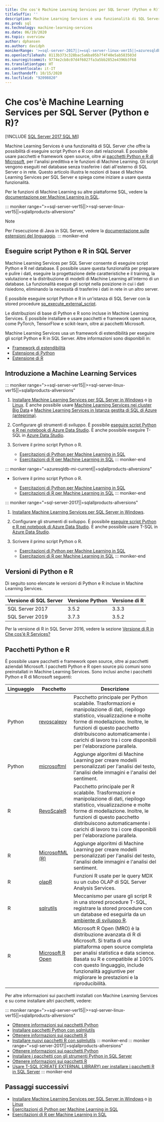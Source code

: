 ```yaml
---
title: Che cos'è Machine Learning Services per SQL Server (Python e R)?
titleSuffix: ''
description: Machine Learning Services è una funzionalità di SQL Server che offre la possibilità di eseguire script Python e R con dati relazionali. È possibile usare pacchetti e framework open source, oltre ai pacchetti Python e R di Microsoft per l'analisi predittiva e le funzioni di Machine Learning. Gli script vengono eseguiti nel database senza trasferire i dati all'esterno di SQL Server o in rete. Questo articolo illustra le nozioni di base di Machine Learning Services per SQL Server e spiega come iniziare a usare questa funzionalità.
ms.prod: sql
ms.technology: machine-learning-services
ms.date: 06/19/2020
ms.topic: overview
author: dphansen
ms.author: davidph
monikerRange: '>=sql-server-2017||>=sql-server-linux-ver15||=azuresqldb-mi-current||=sqlallproducts-allversions'
ms.openlocfilehash: 8113b373c328bac5a6ba95b7f4f40e5ab583503d
ms.sourcegitcommit: 9774e2cb8c07d4f6027fa3a5bb2852e4396b3f68
ms.translationtype: HT
ms.contentlocale: it-IT
ms.lasthandoff: 10/15/2020
ms.locfileid: "92098820"
---
```

# <a name="what-is-sql-server-machine-learning-services-python-and-r"></a>Che cos'è Machine Learning Services per SQL Server (Python e R)?
[!INCLUDE [SQL Server 2017 SQL MI](../includes/applies-to-version/sqlserver2017-asdbmi.md)]

Machine Learning Services è una funzionalità di SQL Server che offre la possibilità di eseguire script Python e R con dati relazionali. È possibile usare pacchetti e framework open source, oltre ai [pacchetti Python e R di Microsoft](#packages), per l'analisi predittiva e le funzioni di Machine Learning. Gli script vengono eseguiti nel database senza trasferire i dati all'esterno di SQL Server o in rete. Questo articolo illustra le nozioni di base di Machine Learning Services per SQL Server e spiega come iniziare a usare questa funzionalità.

Per le funzioni di Machine Learning su altre piattaforme SQL, vedere la [documentazione per Machine Learning in SQL](index.yml).

::: moniker range=">=sql-server-ver15||>=sql-server-linux-ver15||=sqlallproducts-allversions"
> [!NOTE]
> Per l'esecuzione di Java in SQL Server, vedere la [documentazione sulle estensioni del linguaggio](../language-extensions/language-extensions-overview.md).
::: moniker-end

## <a name="execute-python-and-r-scripts-in-sql-server"></a>Eseguire script Python e R in SQL Server

Machine Learning Services per SQL Server consente di eseguire script Python e R nel database. È possibile usare questa funzionalità per preparare e pulire i dati, eseguire la progettazione delle caratteristiche e il training, la valutazione e la distribuzione di modelli di Machine Learning all'interno di un database. La funzionalità esegue gli script nella posizione in cui i dati risiedono, eliminando la necessità di trasferire i dati in rete in un altro server.

È possibile eseguire script Python e R in un'istanza di SQL Server con la stored procedure [sp_execute_external_script](../relational-databases/system-stored-procedures/sp-execute-external-script-transact-sql.md).

Le distribuzioni di base di Python e R sono incluse in Machine Learning Services. È possibile installare e usare pacchetti e framework open source, come PyTorch, TensorFlow e scikit-learn, oltre ai pacchetti Microsoft.

Machine Learning Services usa un framework di estendibilità per eseguire gli script Python e R in SQL Server. Altre informazioni sono disponibili in:

+ [Framework di estendibilità](concepts/extensibility-framework.md)
+ [Estensione di Python](concepts/extension-python.md)
+ [Estensione di R](concepts/extension-r.md)

## <a name="get-started-with-machine-learning-services"></a>Introduzione a Machine Learning Services

::: moniker range=">=sql-server-ver15||>=sql-server-linux-ver15||=sqlallproducts-allversions"
1. [Installare Machine Learning Services per SQL Server in Windows](install/sql-machine-learning-services-windows-install.md) o [in Linux](../linux/sql-server-linux-setup-machine-learning.md?toc=/sql/machine-learning/toc.json). È anche possibile usare [Machine Learning Services nei cluster Big Data](../big-data-cluster/machine-learning-services.md) e [Machine Learning Services in Istanza gestita di SQL di Azure \(anteprima\)](/azure/azure-sql/managed-instance/machine-learning-services-overview).

1. Configurare gli strumenti di sviluppo. È possibile [eseguire script Python e R nei notebook di Azure Data Studio](install/sql-machine-learning-azure-data-studio.md). È anche possibile eseguire T-SQL in [Azure Data Studio](../azure-data-studio/what-is.md).

1. Scrivere il primo script Python o R.

   + [Esercitazioni di Python per Machine Learning in SQL](tutorials/python-tutorials.md)
   + [Esercitazioni di R per Machine Learning in SQL](tutorials/r-tutorials.md)
::: moniker-end

::: moniker range="=azuresqldb-mi-current||=sqlallproducts-allversions"
+ Scrivere il primo script Python o R.

   + [Esercitazioni di Python per Machine Learning in SQL](tutorials/python-tutorials.md)
   + [Esercitazioni di R per Machine Learning in SQL](tutorials/r-tutorials.md)
::: moniker-end

::: moniker range="=sql-server-2017||=sqlallproducts-allversions"
1. [Installare Machine Learning Services per SQL Server in Windows](install/sql-machine-learning-services-windows-install.md).

1. Configurare gli strumenti di sviluppo. È possibile [eseguire script Python e R nei notebook di Azure Data Studio](install/sql-machine-learning-azure-data-studio.md). È anche possibile usare T-SQL in [Azure Data Studio](../azure-data-studio/what-is.md).

1. Scrivere il primo script Python o R.

   + [Esercitazioni di Python per Machine Learning in SQL](tutorials/python-tutorials.md)
   + [Esercitazioni di R per Machine Learning in SQL](tutorials/r-tutorials.md)
::: moniker-end

<a name="versions"></a>

## <a name="python-and-r-versions"></a>Versioni di Python e R

Di seguito sono elencate le versioni di Python e R incluse in Machine Learning Services.

| Versione di SQL Server | Versione Python | Versione di R |
|-|-|-|
| SQL Server 2017 | 3.5.2 | 3.3.3 |
| SQL Server 2019 | 3.7.3 | 3.5.2 |

Per la versione di R in SQL Server 2016, vedere la sezione [Versione di R in Che cos'è R Services?](r/sql-server-r-services.md?view=sql-server-2016&preserve-view=true#version)

<a name="packages"></a>

## <a name="python-and-r-packages"></a>Pacchetti Python e R

È possibile usare pacchetti e framework open source, oltre ai pacchetti aziendali Microsoft. I pacchetti Python e R open source più comuni sono preinstallati in Machine Learning Services. Sono inclusi anche i pacchetti Python e R di Microsoft seguenti:

| Linguaggio | Pacchetto | Descrizione |
|-|-|-|
| Python | [revoscalepy](python/ref-py-revoscalepy.md) | Pacchetto principale per Python scalabile. Trasformazioni e manipolazione di dati, riepilogo statistico, visualizzazione e molte forme di modellazione. Inoltre, le funzioni di questo pacchetto distribuiscono automaticamente i carichi di lavoro tra i core disponibili per l'elaborazione parallela. |
| Python | [microsoftml](python/ref-py-microsoftml.md) | Aggiunge algoritmi di Machine Learning per creare modelli personalizzati per l'analisi del testo, l'analisi delle immagini e l'analisi del sentiment. | 
| R | [RevoScaleR](r/ref-r-revoscaler.md) | Pacchetto principale per R scalabile. Trasformazioni e manipolazione di dati, riepilogo statistico, visualizzazione e molte forme di modellazione. Inoltre, le funzioni di questo pacchetto distribuiscono automaticamente i carichi di lavoro tra i core disponibili per l'elaborazione parallela. |
| R | [MicrosoftML (R)](r/ref-r-microsoftml.md) | Aggiunge algoritmi di Machine Learning per creare modelli personalizzati per l'analisi del testo, l'analisi delle immagini e l'analisi del sentiment. |
| R | [olapR](r/ref-r-olapr.md) | Funzioni R usate per le query MDX su un cubo OLAP di SQL Server Analysis Services. |
| R | [sqlrutils](r/ref-r-sqlrutils.md) | Meccanismo per usare gli script R in una stored procedure T-SQL, registrare la stored procedure con un database ed eseguirla da un [ambiente di sviluppo R](r/set-up-a-data-science-client.md). |
| R | [Microsoft R Open](https://mran.microsoft.com/rro) | Microsoft R Open (MRO) è la distribuzione avanzata di R di Microsoft. Si tratta di una piattaforma open source completa per analisi statistica e data science. Basata su R e compatibile al 100% con questo linguaggio, include funzionalità aggiuntive per migliorare le prestazioni e la riproducibilità. |

Per altre informazioni sui pacchetti installati con Machine Learning Services e su come installare altri pacchetti, vedere:

::: moniker range=">=sql-server-ver15||>=sql-server-linux-ver15||=sqlallproducts-allversions"
+ [Ottenere informazioni sui pacchetti Python](package-management/python-package-information.md)
+ [Installare pacchetti Python con sqlmlutils](package-management/install-additional-python-packages-on-sql-server.md)
+ [Ottenere informazioni sui pacchetti R](package-management/r-package-information.md)
+ [Installare nuovi pacchetti R con sqlmlutils](package-management/install-additional-r-packages-on-sql-server.md)
::: moniker-end
::: moniker range="=sql-server-2017||=sqlallproducts-allversions"
+ [Ottenere informazioni sui pacchetti Python](package-management/python-package-information.md)
+ [Installare i pacchetti con gli strumenti Python in SQL Server](package-management/install-python-packages-standard-tools.md)
+ [Ottenere informazioni sui pacchetti R](package-management/r-package-information.md)
+ [Usare T-SQL (CREATE EXTERNAL LIBRARY) per installare i pacchetti R in SQL Server](package-management/install-r-packages-with-tsql.md)
::: moniker-end

## <a name="next-steps"></a>Passaggi successivi

+ [Installare Machine Learning Services per SQL Server in Windows](install/sql-machine-learning-services-windows-install.md) o [in Linux](../linux/sql-server-linux-setup-machine-learning.md?toc=/sql/machine-learning/toc.json)
+ [Esercitazioni di Python per Machine Learning in SQL](tutorials/python-tutorials.md)
+ [Esercitazioni di R per Machine Learning in SQL](tutorials/r-tutorials.md)
